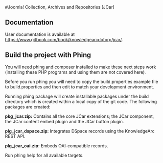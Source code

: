#Joomla! Collection, Archives and Repositories (JCar)

## Documentation

User documentation is available at https://www.gitbook.com/book/knowledgearcdotorg/jcar/.

## Build the project with Phing

You will need phing and composer installed to make these next steps work (installing these PHP programs and using them are not covered here).

Before you run phing you will need to copy the build.properties.example file to build.properties and then edit to match your development environment.

Running phing package will create installable packages under the build directory which is created within a local copy of the git code. The following packages are created:

**pkg_jcar.zip:** Contains all the core JCar extensions; the JCar component, the JCar content embed plugin and the JCar button plugin.

**plg_jcar_dspace.zip:** Integrates DSpace records using the KnowledgeArc REST API.

**plg_jcar_oai.zip:** Embeds OAI-compatible records.

Run phing help for all available targets.